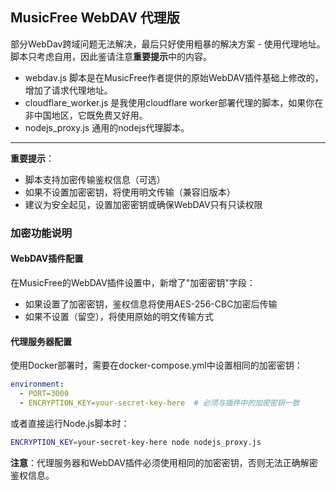 ## MusicFree WebDAV 代理版
部分WebDav跨域问题无法解决，最后只好使用粗暴的解决方案 - 使用代理地址。脚本只考虑自用，因此鉴请注意**重要提示**中的内容。

- webdav.js 脚本是在MusicFree作者提供的原始WebDAV插件基础上修改的，增加了请求代理地址。
- cloudflare_worker.js 是我使用cloudflare worker部署代理的脚本，如果你在非中国地区，它既免费又好用。
- nodejs_proxy.js 通用的nodejs代理脚本。

---
**重要提示**：
- 脚本支持加密传输鉴权信息（可选）
- 如果不设置加密密钥，将使用明文传输（兼容旧版本）
- 建议为安全起见，设置加密密钥或确保WebDAV只有只读权限

### 加密功能说明

#### WebDAV插件配置
在MusicFree的WebDAV插件设置中，新增了"加密密钥"字段：
- 如果设置了加密密钥，鉴权信息将使用AES-256-CBC加密后传输
- 如果不设置（留空），将使用原始的明文传输方式

#### 代理服务器配置
使用Docker部署时，需要在docker-compose.yml中设置相同的加密密钥：

```yaml
environment:
  - PORT=3000
  - ENCRYPTION_KEY=your-secret-key-here  # 必须与插件中的加密密钥一致
```

或者直接运行Node.js脚本时：
```bash
ENCRYPTION_KEY=your-secret-key-here node nodejs_proxy.js
```

**注意**：代理服务器和WebDAV插件必须使用相同的加密密钥，否则无法正确解密鉴权信息。
